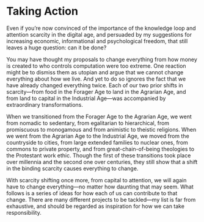 # Taking Action

Even if you’re now convinced of the importance of the knowledge loop and attention scarcity in the digital age, and persuaded by my suggestions for increasing economic, informational and psychological freedom, that still leaves a huge question: can it be done?

You may have thought my proposals to change everything from how money is created to who controls computation were too extreme. One reaction might be to dismiss them as utopian and argue that we cannot change everything about how we live. And yet to do so ignores the fact that we have already changed everything twice. Each of our two prior shifts in scarcity—from food in the Forager Age to land in the Agrarian Age, and from land to capital in the Industrial Age—was accompanied by extraordinary transformations. 

When we transitioned from the Forager Age to the Agrarian Age, we went from nomadic to sedentary, from egalitarian to hierarchical, from promiscuous to monogamous and from animistic to theistic religions. When we went from the Agrarian Age to the Industrial Age, we moved from the countryside to cities, from large extended families to nuclear ones, from commons to private property, and from great-chain-of-being theologies to the Protestant work ethic. Though the first of these transitions took place over millennia and the second one over centuries, they still show that a shift in the binding scarcity causes everything to change. 

With scarcity shifting once more, from capital to attention, we will again have to change everything—no matter how daunting that may seem. What follows is a series of ideas for how each of us can contribute to that change. There are many different projects to be tackled—my list is far from exhaustive, and should be regarded as inspiration for how we can take responsibility.
